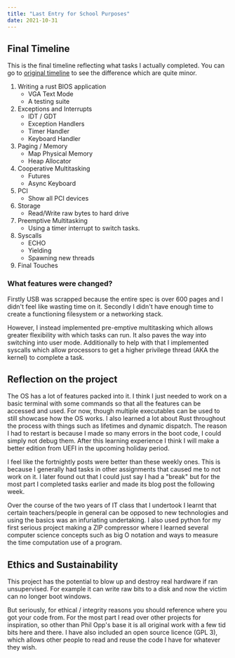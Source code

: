 ```yaml
---
title: "Last Entry for School Purposes"
date: 2021-10-31
---
```


## Final Timeline
This is the final timeline reflecting what tasks I actually completed. You can go to [original timeline](http://localhost:1313/CraftyOS-Blog/posts/restart/#revised-timeline) to see the difference which are quite minor.
1. Writing a rust BIOS application
   * VGA Text Mode
   * A testing suite
2. Exceptions and Interrupts
   * IDT / GDT
   * Exception Handlers
   * Timer Handler
   * Keyboard Handler
3. Paging / Memory
   * Map Physical Memory
   * Heap Allocator
4. Cooperative Multitasking
   * Futures
   * Async Keyboard
5. PCI
   * Show all PCI devices
6. Storage
   * Read/Write raw bytes to hard drive
7. Preemptive Multitasking
    * Using a timer interrupt to switch tasks.
8. Syscalls
    * ECHO
    * Yielding
    * Spawning new threads
9. Final Touches

### What features were changed?
Firstly USB was scrapped because the entire spec is over 600 pages and I didn't feel like wasting time on it. Secondly I didn't have enough time to create a functioning filesystem or a networking stack.

However, I instead implemented pre-emptive multitasking which allows greater flexibility with which tasks can run. It also paves the way into switching into user mode. Additionally to help with that I implemented syscalls which allow processors to get a higher privilege thread (AKA the kernel) to complete a task.

## Reflection on the project
The OS has a lot of features packed into it. I think I just needed to work on a basic terminal with some commands so that all the features can be accessed and used. For now, though multiple executables can be used to still showcase how the OS works. I also learned a lot about Rust throughout the process with things such as lifetimes and dynamic dispatch. The reason I had to restart is because I made so many errors in the boot code, I could simply not debug them. After this learning experience I think I will make a better edition from UEFI in the upcoming holiday period.

I feel like the fortnightly posts were better than these weekly ones. This is because I generally had tasks in other assignments that caused me to not work on it. I later found out that I could just say I had a "break" but for the most part I completed tasks earlier and made its blog post the following week. 

Over the course of the two years of IT class that I undertook I learnt that certain teachers/people in general can be opposed to new technologies and using the basics was an infuriating undertaking. I also used python for my first serious project making a ZIP compressor where I learned several computer science concepts such as big O notation and ways to measure the time computation use of a program.

## Ethics and Sustainability
This project has the potential to blow up and destroy real hardware if ran unsupervised. For example it can write raw bits to a disk and now the victim can no longer boot windows. 

But seriously, for ethical / integrity reasons you should reference where you got your code from. For the most part I read over other projects for inspiration, so other than Phil Opp's base it is all original work with a few tid bits here and there. I have also included an open source licence (GPL 3), which allows other people to read and reuse the code I have for whatever they wish.
